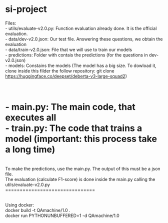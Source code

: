 # si-project
Files:
<br>- utils/evaluate-v2.0.py: Function evaluation already done. It is the official evaluation.
<br>- data/dev-v2.0.json: Our test file. Answering these questions, we obtain the evaluation
<br>- data/train-v2.0.json: File that we will use to train our models
<br>- predictions: Folder with contais the predictions (for the questions in dev-v2.0.json)
<br>- models: Constains the models (The model has a big size. To dowload it, clone inside this filder the follow repository: git clone https://huggingface.co/deepset/deberta-v3-large-squad2)

<br>- main.py: The main code, that executes all
<br>- train.py: The code that trains a model (important: this process take a long time)
===============================
<br>To make the predictions, use the main.py. The output of this must be a json file.
<br>The evaluation (calculate F1-score) is done inside the main.py calling the utils/evaluate-v2.0.py
<br>===============================

<br>Using docker:
<br>docker build -t QAmachine/1.0 .
<br>docker run PYTHONUNBUFFERED=1 -d QAmachine/1.0
